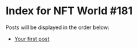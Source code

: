 # Index for NFT World #181
Posts will be displayed in the order below:

- [Your first post](./001-first.md)

